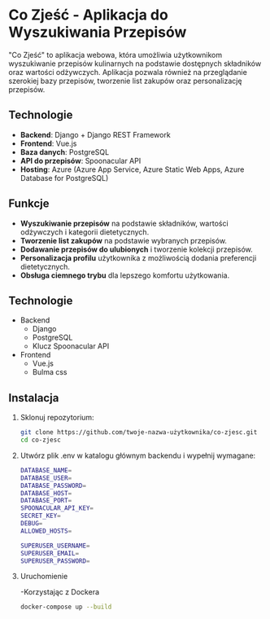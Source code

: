 # Co Zjeść - Aplikacja do Wyszukiwania Przepisów

"Co Zjeść" to aplikacja webowa, która umożliwia użytkownikom wyszukiwanie przepisów kulinarnych na podstawie dostępnych składników oraz wartości odżywczych. Aplikacja pozwala również na przeglądanie szerokiej bazy przepisów, tworzenie list zakupów oraz personalizację przepisów.

## Technologie

- **Backend**: Django + Django REST Framework
- **Frontend**: Vue.js
- **Baza danych**: PostgreSQL
- **API do przepisów**: Spoonacular API
- **Hosting**: Azure (Azure App Service, Azure Static Web Apps, Azure Database for PostgreSQL)

## Funkcje

- **Wyszukiwanie przepisów** na podstawie składników, wartości odżywczych i kategorii dietetycznych.
- **Tworzenie list zakupów** na podstawie wybranych przepisów.
- **Dodawanie przepisów do ulubionych** i tworzenie kolekcji przepisów.
- **Personalizacja profilu** użytkownika z możliwością dodania preferencji dietetycznych.
- **Obsługa ciemnego trybu** dla lepszego komfortu użytkowania.

## Technologie

- Backend
   - Django
   - PostgreSQL
   - Klucz Spoonacular API
- Frontend
   - Vue.js
   - Bulma css

## Instalacja

1. Sklonuj repozytorium:

   ```bash
   git clone https://github.com/twoje-nazwa-użytkownika/co-zjesc.git
   cd co-zjesc

2. Utwórz plik .env w katalogu głównym backendu i wypełnij wymagane:

   ```bash
   DATABASE_NAME=
   DATABASE_USER=
   DATABASE_PASSWORD=
   DATABASE_HOST=
   DATABASE_PORT=
   SPOONACULAR_API_KEY=
   SECRET_KEY=
   DEBUG=
   ALLOWED_HOSTS=
   
   SUPERUSER_USERNAME=
   SUPERUSER_EMAIL=
   SUPERUSER_PASSWORD=

4. Uruchomienie

   -Korzystając z Dockera

      ```bash
      docker-compose up --build
